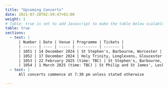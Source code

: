 ```yaml
---
title: "Upcoming Concerts"
date: 2021-07-28T02:59:47+01:00
weight: 1
# Table: true is set to add Javascript to make the table below scalable on mobile device
table: true
sections:
  - text: |
      | Number | Date | Venue | Programme | Tickets |
      | ------ | ---- | ----- | --------- | ------- |
      | 1051 | 14 December 2024 | St Stephen's, Barbourne, Worcester | Christmas concert including Chilcott - On Christmas Night |  |
      | 1052 | 17 December 2024 | Holy Trinity, Longlevens, Gloucester | Christmas concert including Chilcott - On Christmas Night |  |
      | 1053 | 22 February 2025 (time: TBC) | St Stephen's, Barbourne, Worcester | Mozart - Mass in C minor<br/>Vivaldi - Gloria |  |
      | 1054 | 1 March 2025 (time: TBC) | St Philip and St James', Leckhampton, Cheltenham | Mozart - Mass in C minor<br/>Vivaldi - Gloria |  |
  - text: |
      All concerts commence at 7:30 pm unless stated otherwise

---
```


